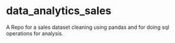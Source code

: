 # data_analytics_sales
A Repo for a sales dataset cleaning using pandas and for doing sql operations for analysis.
